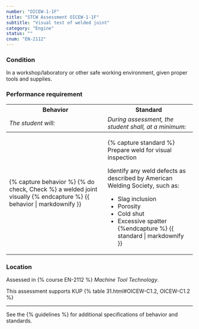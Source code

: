 ```yaml
---
number: "OICEW-1-1F"
title: "STCW Assessment OICEW-1-1F"
subtitle: "Visual test of welded joint"
category: "Engine"
status: ""
cnum: "EN-2112"
---
```

### Condition

In a workshop/laboratory or other safe working environment, given proper tools and supplies.

### Performance requirement 

<table width='100%' class='Guidelines'>
 <thead>
 <tr>
     <th class='thirty'>Behavior</th>
     <th class='seventy'>Standard</th>
 </tr>
 <tr>
     <td><em>The student will:</em></td>
     <td><em>During assessment, the student shall, at a minimum:</em></td>
 </tr>
 </thead>
 <tbody>
 

<tr><td>

{% capture behavior %}
{% do check, Check %} a welded joint visually
{% endcapture %}
{{ behavior | markdownify }}

</td><td>

{% capture standard %}
Prepare weld for visual inspection

Identify any weld defects as described by American Welding Society, such as:

  * Slag inclusion
  * Porosity
  * Cold shut
  * Excessive spatter
{%endcapture %}
{{ standard | markdownify }}

</td></tr>



 </tbody>
 </table>

### Location

Assessed in  {% course  EN-2112 %}  *Machine Tool Technology*.

This assessment supports KUP {% table 31.html#OICEW-C1.2, OICEW-C1.2 %}

***



See the {% guidelines %} for additional specifications of behavior and standards.